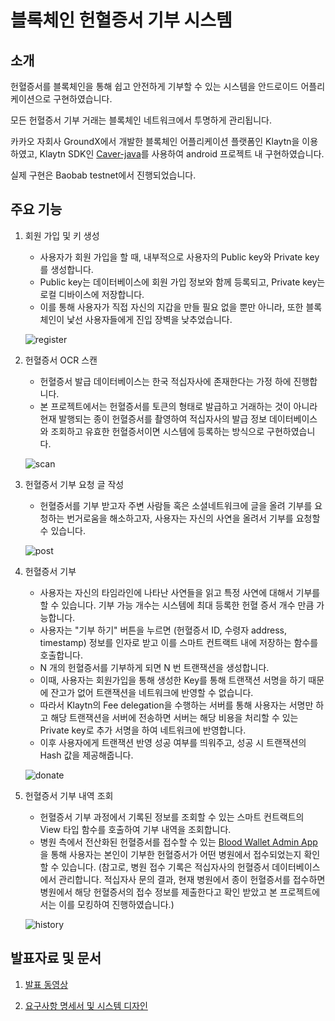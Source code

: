 # 블록체인 헌혈증서 기부 시스템

## 소개

헌혈증서를 블록체인을 통해 쉽고 안전하게 기부할 수 있는 시스템을 안드로이드 어플리케이션으로 구현하였습니다. 

모든 헌혈증서 기부 거래는 블록체인 네트워크에서 투명하게 관리됩니다.

카카오 자회사 GroundX에서 개발한 블록체인 어플리케이션 플랫폼인 Klaytn을 이용하였고, Klaytn SDK인 [Caver-java](https://github.com/klaytn/caver-java)를 사용하여 android 프로젝트 내 구현하였습니다.

실제 구현은 Baobab testnet에서 진행되었습니다.

## 주요 기능

1. 회원 가입 및 키 생성
   - 사용자가 회원 가입을 할 때, 내부적으로 사용자의 Public key와 Private key를 생성합니다. 
   - Public key는 데이터베이스에 회원 가입 정보와 함께 등록되고, Private key는 로컬 디바이스에 저장합니다.
   - 이를 통해 사용자가 직접 자신의 지갑을 만들 필요 없을 뿐만 아니라, 또한 블록체인이 낯선 사용자들에게 진입 장벽을 낮추었습니다.
   
   ![register](https://github.com/pleiades-s/2020spring_41class_team2/blob/master/images/register.png)
   
2. 헌혈증서 OCR 스캔
   - 헌혈증서 발급 데이터베이스는 한국 적십자사에 존재한다는 가정 하에 진행합니다. 
   - 본 프로젝트에서는 헌혈증서를 토큰의 형태로 발급하고 거래하는 것이 아니라 현재 발행되는 종이 헌혈증서를 촬영하여 적십자사의 발급 정보 데이터베이스와 조회하고 유효한 헌혈증서이면 시스템에 등록하는 방식으로 구현하였습니다.
   
   ![scan](https://github.com/pleiades-s/2020spring_41class_team2/blob/master/images/scan.png)

3. 헌혈증서 기부 요청 글 작성
   - 헌혈증서를 기부 받고자 주변 사람들 혹은 소셜네트워크에 글을 올려 기부를 요청하는 번거로움을 해소하고자, 사용자는 자신의 사연을 올려서 기부를 요청할 수 있습니다.

   ![post](https://github.com/pleiades-s/2020spring_41class_team2/blob/master/images/post.png)
   
4. 헌혈증서 기부
   - 사용자는 자신의 타임라인에 나타난 사연들을 읽고 특정 사연에 대해서 기부를 할 수 있습니다. 기부 가능 개수는 시스템에 최대 등록한 헌혈 증서 개수 만큼 가능합니다.
   - 사용자는 "기부 하기" 버튼을 누르면 (헌혈증서 ID, 수령자 address, timestamp) 정보를 인자로 받고 이를 스마트 컨트랙트 내에 저장하는 함수를 호출합니다. 
   - N 개의 헌혈증서를 기부하게 되면 N 번 트랜잭션을 생성합니다.
   - 이때, 사용자는 회원가입을 통해 생성한 Key를 통해 트랜잭션 서명을 하기 때문에 잔고가 없어 트랜잭션을 네트워크에 반영할 수 없습니다.
   - 따라서 Klaytn의 Fee delegation을 수행하는 서버를 통해 사용자는 서명만 하고 해당 트랜잭션을 서버에 전송하면 서버는 해당 비용을 처리할 수 있는 Private key로 추가 서명을 하여 네트워크에 반영합니다. 
   - 이후 사용자에게 트랜잭션 반영 성공 여부를 띄워주고, 성공 시 트랜잭션의 Hash 값을 제공해줍니다.
   
   ![donate](https://github.com/pleiades-s/2020spring_41class_team2/blob/master/images/donate.png)

5. 헌혈증서 기부 내역 조회
   - 헌혈증서 기부 과정에서 기록된 정보를 조회할 수 있는 스마트 컨트랙트의 View 타입 함수를 호출하여 기부 내역을 조회합니다.
   - 병원 측에서 전산화된 헌혈증서를 접수할 수 있는 [Blood Wallet Admin App](https://github.com/pleiades-s/BloodWallet_Admin)을 통해 사용자는 본인이 기부한 헌혈증서가 어떤 병원에서 접수되었는지 확인할 수 있습니다. (참고로, 병원 접수 기록은 적십자사의 헌혈증서 데이터베이스에서 관리합니다. 적십자사 문의 결과, 현재 병원에서 종이 헌혈증서를 접수하면 병원에서 해당 헌혈증서의 접수 정보를 제출한다고 확인 받았고 본 프로젝트에서는 이를 모킹하여 진행하였습니다.)
   
   ![history](https://github.com/pleiades-s/2020spring_41class_team2/blob/master/images/history.png)

## 발표자료 및 문서
1. [발표 동영상](https://www.youtube.com/watch?v=EX5R6WsAMf4)

2. [요구사항 명세서 및 시스템 디자인](https://github.com/pleiades-s/2020spring_41class_team2/tree/master/doc)
